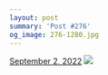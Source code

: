 ```yaml
---
layout: post
summary: 'Post #276'
og_image: 276-1280.jpg
---
```


<p>
  <time>
    <a href="/276">September 2, 2022</a>
  </time>
  <a href="/276">
    <img src="{{ site.assets_url }}/276-640.jpg" srcset="{{ site.assets_url }}/276-320.jpg 320w, {{ site.assets_url }}/276-640.jpg 640w, {{ site.assets_url }}/276-960.jpg 960w, {{ site.assets_url }}/276-1280.jpg 1280w" sizes="(min-width: 700px) 50vw, calc(100vw - 2rem)" />
  </a>
</p>
